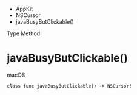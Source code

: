 

- AppKit
- NSCursor
-  javaBusyButClickable() 

Type Method

# javaBusyButClickable()

macOS

``` source
class func javaBusyButClickable() -> NSCursor!
```


